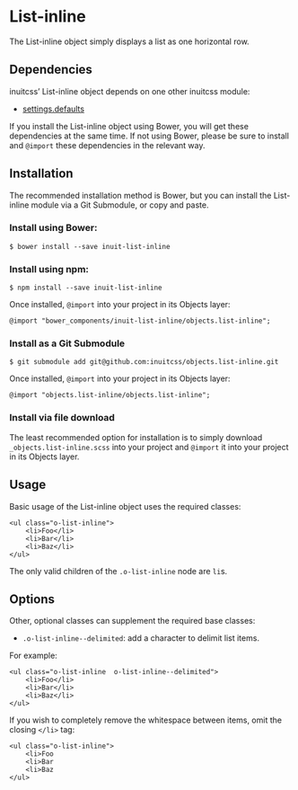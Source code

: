 # List-inline

The List-inline object simply displays a list as one horizontal row.

## Dependencies

inuitcss’ List-inline object depends on one other inuitcss module:

* [settings.defaults](https://github.com/inuitcss/settings.defaults)

If you install the List-inline object using Bower, you will get these dependencies at
the same time. If not using Bower, please be sure to install and `@import` these
dependencies in the relevant way.

## Installation

The recommended installation method is Bower, but you can install the List-inline
module via a Git Submodule, or copy and paste.

### Install using Bower:

    $ bower install --save inuit-list-inline

### Install using npm:

    $ npm install --save inuit-list-inline


Once installed, `@import` into your project in its Objects layer:

    @import "bower_components/inuit-list-inline/objects.list-inline";

### Install as a Git Submodule

    $ git submodule add git@github.com:inuitcss/objects.list-inline.git

Once installed, `@import` into your project in its Objects layer:

    @import "objects.list-inline/objects.list-inline";

### Install via file download

The least recommended option for installation is to simply download
`_objects.list-inline.scss` into your project and `@import` it into your project in
its Objects layer.

## Usage

Basic usage of the List-inline object uses the required classes:

    <ul class="o-list-inline">
        <li>Foo</li>
        <li>Bar</li>
        <li>Baz</li>
    </ul>

The only valid children of the `.o-list-inline` node are `li`s.

## Options

Other, optional classes can supplement the required base classes:

* `.o-list-inline--delimited`: add a character to delimit list items.

For example:

    <ul class="o-list-inline  o-list-inline--delimited">
        <li>Foo</li>
        <li>Bar</li>
        <li>Baz</li>
    </ul>

If you wish to completely remove the whitespace between items, omit the closing
`</li>` tag:

    <ul class="o-list-inline">
        <li>Foo
        <li>Bar
        <li>Baz
    </ul>
